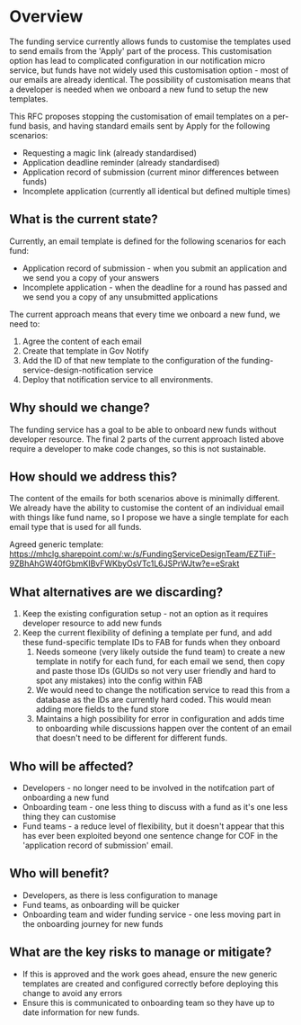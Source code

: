 # Overview
The funding service currently allows funds to customise the templates used to send emails from the 'Apply' part of the process. This customisation option has lead to complicated configuration in our notification micro service, but funds have not widely used this customisation option - most of our emails are already identical. The possibility of customisation means that a developer is needed when we onboard a new fund to setup the new templates.

This RFC proposes stopping the customisation of email templates on a per-fund basis, and having standard emails sent by Apply for the following scenarios:
- Requesting a magic link (already standardised)
- Application deadline reminder (already standardised)
- Application record of submission (current minor differences between funds)
- Incomplete application (currently all identical but defined multiple times)

## What is the current state?
Currently, an email template is defined for the following scenarios for each fund:
- Application record of submission - when you submit an application and we send you a copy of your answers
- Incomplete application - when the deadline for a round has passed and we send you a copy of any unsubmitted applications

The current approach means that every time we onboard a new fund, we need to:

1. Agree the content of each email
2. Create that template in Gov Notify
3. Add the ID of that new template to the configuration of the funding-service-design-notification service
4. Deploy that notification service to all environments.

## Why should we change?

The funding service has a goal to be able to onboard new funds without developer resource. The final 2 parts of the current approach listed above require a developer to make code changes, so this is not sustainable.

## How should we address this?
The content of the emails for both scenarios above is minimally different. We already have the ability to customise the content of an individual email with things like fund name, so I propose we have a single template for each email type that is used for all funds.

Agreed generic template: https://mhclg.sharepoint.com/:w:/s/FundingServiceDesignTeam/EZTiiF-9ZBhAhGW40fGbmKIBvFWKbyOsVTc1L6JSPrWJtw?e=eSrakt

## What alternatives are we discarding?

1. Keep the existing configuration setup - not an option as it requires developer resource to add new funds
2. Keep the current flexibility of defining a template per fund, and add these fund-specific template IDs to FAB for funds when they onboard
    1. Needs someone (very likely outside the fund team) to create a new template in notify for each fund, for each email we send, then copy and paste those IDs (GUIDs so not very user friendly and hard to spot any mistakes) into the config within FAB
    2. We would need to change the notification service to read this from a database as the IDs are currently hard coded. This would mean adding more fields to the fund store
    3. Maintains a high possibility for error in configuration and adds time to onboarding while discussions happen over the content of an email that doesn't need to be different for different funds.

## Who will be affected?
- Developers - no longer need to be involved in the notifcation part of onboarding a new fund
- Onboarding team - one less thing to discuss with a fund as it's one less thing they can customise
- Fund teams - a reduce level of flexibility, but it doesn't appear that this has ever been exploited beyond one sentence change for COF in the 'application record of submission' email.

## Who will benefit?
- Developers, as there is less configuration to manage
- Fund teams, as onboarding will be quicker
- Onboarding team and wider funding service - one less moving part in the onboarding journey for new funds

## What are the key risks to manage or mitigate?
- If this is approved and the work goes ahead, ensure the new generic templates are created and configured correctly before deploying this change to avoid any errors
- Ensure this is communicated to onboarding team so they have up to date information for new funds.

